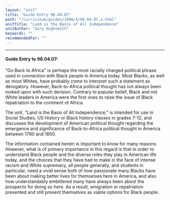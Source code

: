 ```yaml
---
layout: "unit"
title: "Guide Entry 98.04.07"
path: "/curriculum/guides/1998/4/98.04.07.x.html"
unitTitle: "Land is the Basis of All Independence"
unitAuthor: "Gary Highsmith"
keywords: ""
recommendedFor: ""
---
```

<body>
<hr/>
 <h4>
  Guide Entry to 98.04.07:
 </h4>
 "Go Back to Africa" is perhaps the most racially charged political phrase used in connection with Black people in America today. Most Blacks, as well as most Whites, have probably come to interpret such a statement as derogatory.  However, Back-to-Africa political thought has not always been looked upon with such derision.  Contrary to popular belief, Black and not White leaders in America were the first ones to raise the issue of Black repatriation to the continent of Africa.
 <p>
  The unit, “Land is the Basis of All Independence,” is intended for use in Social Studies, US History or Black history classes in grades 7-12, and discusses the development of American political thought regarding the emergence and significance of Back-to-Africa political thought in America between 1790 and 1850.
 </p>
 <p>
  The information contained herein is important to know for many reasons.  However, what is of primary importance in this regard is that in order to understand Black people and the diverse roles they play in American life today, and the choices that they have had to make in the face of intense racism and White supremacy, all people generally, and students in particular, need a vivid sense both of how passionate many Blacks have been about making better lives for themselves here in America, and also how understandably embittered many have always been about the prospects for doing so here.  As a result, emigration or repatriation presented and still present themselves as viable options for Black people.
 </p>

</body>